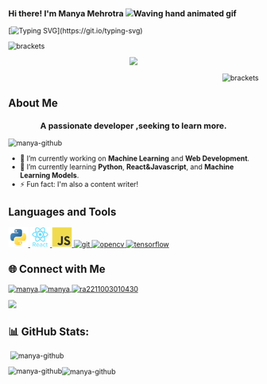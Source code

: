 ### Hi there! I'm Manya Mehrotra <img src="https://raw.githubusercontent.com/nixin72/nixin72/master/wave.gif" alt="Waving hand animated gif" height="45" width="45" />

[![Typing SVG](https://readme-typing-svg.demolab.com?font=Dancing+Script&size=30&pause=1000&color=F7831B&center=true&vCenter=true&random=false&width=435&lines=Welcome+to+my+Github+profile!;I'm+a+Machine+Learning+Enthusiast;And+a+FrontEnd+Developer!)](https://git.io/typing-svg)  

<p align="left">
<img src="https://user-images.githubusercontent.com/74038190/212284087-bbe7e430-757e-4901-90bf-4cd2ce3e1852.gif" alt="brackets" width="100"></p>
<p align="center">
<img src="https://i.pinimg.com/originals/e7/26/c7/e726c74ac081eed50feee1433d12c998.gif" width="600">
</p>
<p align="right">
<img src="https://user-images.githubusercontent.com/74038190/212284087-bbe7e430-757e-4901-90bf-4cd2ce3e1852.gif" alt="brackets" width="100"></p>

## About Me  
<h3 align="center">A passionate developer ,seeking to learn more.</h3>  

<p align="left"> <img src="https://komarev.com/ghpvc/?username=Manya0407&label=Profile%20views&color=0e75b6&style=flat" alt="manya-github" /> </p>  

- 🔭 I’m currently working on **Machine Learning** and **Web Development**.  
- 🌱 I’m currently learning **Python**, **React&Javascript**, and **Machine Learning Models**.    
- ⚡ Fun fact: I'm also a content writer!   

## Languages and Tools  
<p align="left"> 
  <a href="https://www.python.org" target="_blank" rel="noreferrer"> 
    <img src="https://raw.githubusercontent.com/devicons/devicon/master/icons/python/python-original.svg" alt="python" width="40" height="40"/> 
  </a> 
  <a href="https://reactjs.org/" target="_blank" rel="noreferrer"> 
    <img src="https://raw.githubusercontent.com/devicons/devicon/master/icons/react/react-original-wordmark.svg" alt="react" width="40" height="40"/> 
  </a> 
  <a href="https://developer.mozilla.org/en-US/docs/Web/JavaScript" target="_blank" rel="noreferrer"> 
    <img src="https://raw.githubusercontent.com/devicons/devicon/master/icons/javascript/javascript-original.svg" alt="javascript" width="40" height="40"/> 
  </a> 
  <a href="https://git-scm.com/" target="_blank" rel="noreferrer"> 
    <img src="https://www.vectorlogo.zone/logos/git-scm/git-scm-icon.svg" alt="git" width="40" height="40"/> 
  </a> 
  <a href="https://opencv.org/" target="_blank" rel="noreferrer"> 
    <img src="https://www.vectorlogo.zone/logos/opencv/opencv-icon.svg" alt="opencv" width="40" height="40"/> 
  </a> 
  <a href="https://www.tensorflow.org" target="_blank" rel="noreferrer"> 
    <img src="https://www.vectorlogo.zone/logos/tensorflow/tensorflow-icon.svg" alt="tensorflow" width="40" height="40"/> 
  </a> 
</p>  

## 🌐 Connect with Me  
<p align="left">  
  <a href="https://www.linkedin.com/in/manya-mehrotra-126556251/" target="blank">
    <img align="center" src="https://raw.githubusercontent.com/rahuldkjain/github-profile-readme-generator/master/src/images/icons/Social/linked-in-alt.svg" alt="manya" height="30" width="40" />
  </a>  
  <a href="https://twitter.com/manya" target="blank">
    <img align="center" src="https://raw.githubusercontent.com/rahuldkjain/github-profile-readme-generator/master/src/images/icons/Social/twitter.svg" alt="manya" height="30" width="40" />
  </a> 
  <a href="https://www.hackerrank.com/profile/RA2211003010399" target="blank"><img align="center" src="https://raw.githubusercontent.com/rahuldkjain/github-profile-readme-generator/master/src/images/icons/Social/hackerrank.svg" alt="ra2211003010430" height="30" width="40" /></a>
</p>  

<img src="https://raw.githubusercontent.com/abhisheknaiidu/abhisheknaiidu/master/code.gif" height="100">  

## 📊 GitHub Stats:  
<p>&nbsp;<img align="center" src="https://github-readme-stats.vercel.app/api?username=Manya0407&show_icons=true&theme=radical&locale=en" alt="manya-github" /></p>  

<p><img align="left" src="https://github-readme-stats.vercel.app/api/top-langs?username=Manya0407&show_icons=true&theme=tokyonight&locale=en&layout=compact" alt="manya-github" /></p>  

<p><img align="center" src="https://github-readme-streak-stats.herokuapp.com/?user=Manya0407&theme=highcontrast" alt="manya-github" /></p>  


